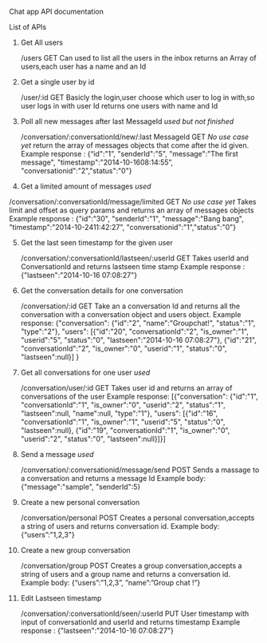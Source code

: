 Chat app API documentation 

List of APIs 

1. Get All users

    /users
    GET
    Can used to list all the users in the inbox
    returns an Array of users,each user has a name and an Id

2. Get a single user by id

    /user/:id
    GET
    Basicly the login,user choose which user to log in with,so user logs in with user Id
    returns one users with name and Id


3. Poll all new messages after last MessageId *used but not finished*

   /conversation/:conversationId/new/:last MessageId
   GET
   *No use case yet*
    return the array of messages objects that come after the id given.
    Example response :
    {“id":"1",
    "senderId":"5",
    "message":"The first message",
    "timestamp":"2014-10-1608:14:55”,
    "conversationid":"2","status":"0"}

4. Get a limited amount of messages *used*

  /conversation/:conversationId/message/limited
  GET
 *No use case yet*
  Takes limit and offset as query params and returns an array of messages objects
  Example response :
  {"id":"30",
  "senderId":"1",
  "message":"Bang bang",
  "timestamp":"2014-10-2411:42:27",
  "conversationid":"1","status":"0"}

5. Get the last seen timestamp for the given user

    /conversation/:conversationId/lastseen/:userId
    GET
    Takes userId and ConversationId and returns lastseen time stamp
    Example response :
    {"lastseen":"2014-10-16 07:08:27"}

6. Get the conversation details for one conversation 

    /conversation/:id
    GET
    Take an a conversation Id and returns all the conversation with a conversation object and users object.
    Example response: 
    {"conversation":
        {"id":"2",
        "name":"Groupchat!",
        "status":"1",
        "type":"2"},
    "users":
        [{"id":"20",
        "conversationId":"2",
        "is_owner":"1",
        "userid":"5",
        "status":"0",
        "lastseen":"2014-10-16 07:08:27"},
        {"id":"21",
        "conversationId":"2",
        "is_owner":"0",
        "userid":"1",
        "status":"0",
        "lastseen":null}]
    }
    
7. Get all conversations for one user *used*

    /conversation/user/:id
    GET
    Takes user id and returns an array of conversations of the user
    Example response: 
        [{"conversation":
            {"id":"1",
            "conversationId":"1",
            "is_owner":"0",
            "userid":"2",
            "status":"1",
            "lastseen":null,
            "name":null,
            "type":"1"},
        "users":
            [{"id":"16",
            "conversationId":"1",
            "is_owner":"1",
            "userid":"5",
            "status":"0",
            "lastseen":null},
            {"id":"19",
            "conversationId":"1",
            "is_owner":"0",
            "userid":"2",
            "status":"0",
            "lastseen":null}]}]

8. Send a message *used*

    /conversation/:conversationid/message/send
    POST
    Sends a massage to a conversation and returns a message Id
    Example body:
        {"message":"sample",
        "senderId":5}

9. Create a new personal conversation

    /conversation/personal
    POST
    Creates a personal conversation,accepts a string of users and returns conversation id.
    Example body:
        {“users”:"1,2,3"}

10. Create a new group conversation

    /conversation/group
    POST
    Creates a group conversation,accepts a string of users and a group name and returns a conversation id.
    Example body:
        {“users”:”1,2,3”,
        ”name”:”Group chat !”}


11. Edit Lastseen timestamp

    /conversation/:conversationId/seen/:userId
    PUT
    User timestamp with input of conversationId and userId and returns timestamp
    Example response :
        {"lastseen":"2014-10-16 07:08:27"}


    
            


